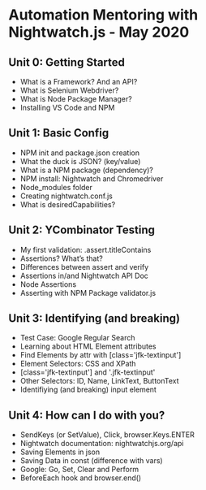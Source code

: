 # Automation Mentoring with Nightwatch.js - May 2020

## Unit 0: Getting Started
* What is a Framework? And an API?
* What is Selenium Webdriver?
* What is Node Package Manager?
* Installing VS Code and NPM

## Unit 1: Basic Config
* NPM init and package.json creation
* What the duck is JSON? (key/value)
* What is a NPM package (dependency)? 
* NPM install: Nightwatch and Chromedriver 
* Node_modules folder
* Creating nightwatch.conf.js
* What is desiredCapabilities?

## Unit 2: YCombinator Testing
* My first validation: .assert.titleContains
* Assertions? What’s that? 
* Differences between assert and verify
* Assertions in/and Nightwatch API Doc
* Node Assertions
* Asserting with NPM Package validator.js

## Unit 3: Identifying (and breaking)
* Test Case: Google Regular Search
* Learning about HTML Element attributes
* Find Elements by attr with [class='jfk-textinput']
* Element Selectors: CSS and XPath
* [class='jfk-textinput'] and '.jfk-textinput'
* Other Selectors: ID, Name, LinkText, ButtonText
* Identifiying (and breaking) input element

## Unit 4: How can I do with you?
* SendKeys (or SetValue), Click, browser.Keys.ENTER
* Nightwatch documentation: nightwatchjs.org/api
* Saving Elements in json
* Saving Data in const (difference with vars)
* Google: Go, Set, Clear and Perform
* BeforeEach hook and browser.end()